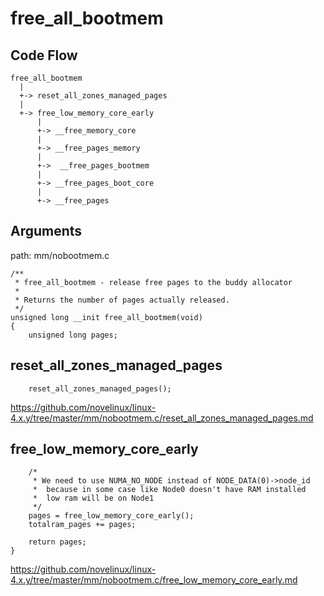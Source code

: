 free_all_bootmem
========================================

Code Flow
----------------------------------------

```
free_all_bootmem
  |
  +-> reset_all_zones_managed_pages
  |
  +-> free_low_memory_core_early
      |
      +-> __free_memory_core
      |
      +-> __free_pages_memory
      |
      +->  __free_pages_bootmem
      |
      +-> __free_pages_boot_core
      |
      +-> __free_pages
```

Arguments
----------------------------------------

path: mm/nobootmem.c
```
/**
 * free_all_bootmem - release free pages to the buddy allocator
 *
 * Returns the number of pages actually released.
 */
unsigned long __init free_all_bootmem(void)
{
    unsigned long pages;
```

reset_all_zones_managed_pages
----------------------------------------

```
    reset_all_zones_managed_pages();
```

https://github.com/novelinux/linux-4.x.y/tree/master/mm/nobootmem.c/reset_all_zones_managed_pages.md

free_low_memory_core_early
----------------------------------------

```
    /*
     * We need to use NUMA_NO_NODE instead of NODE_DATA(0)->node_id
     *  because in some case like Node0 doesn't have RAM installed
     *  low ram will be on Node1
     */
    pages = free_low_memory_core_early();
    totalram_pages += pages;

    return pages;
}
```

https://github.com/novelinux/linux-4.x.y/tree/master/mm/nobootmem.c/free_low_memory_core_early.md

